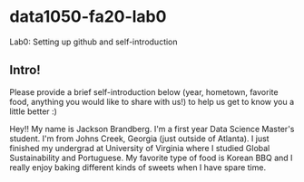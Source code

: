 # data1050-fa20-lab0
Lab0: Setting up github and self-introduction
## Intro!
Please provide a brief self-introduction below (year, hometown, favorite food, anything you would like to share with us!) to help us get to know you a little better :) 

Hey!! My name is Jackson Brandberg. I'm a first year Data Science Master's student. I'm from Johns Creek, Georgia (just outside of Atlanta). I just finished my undergrad at University of Virginia where I studied Global Sustainability and Portuguese. My favorite type of food is Korean BBQ and I really enjoy baking different kinds of sweets when I have spare time.
